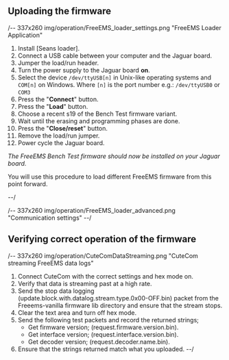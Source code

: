 ## Uploading the firmware ##

/-- 337x260 img/operation/FreeEMS_loader_settings.png "FreeEMS Loader Application"

1. Install [Seans loader].
2. Connect a USB cable between your computer and the Jaguar board.
3. Jumper the load/run header.
4. Turn the power supply to the Jaguar board **on**.
5. Select the device ``/dev/ttyUSB[n]`` in Unix-like operating systems and ``COM[n]`` on Windows. Where 
``[n]`` is the port number e.g.: ``/dev/ttyUSB0`` or ``COM3``
6. Press the "**Connect**" button.
7. Press the "**Load**" button.
8. Choose a recent s19 of the Bench Test firmware variant. 
9. Wait until the erasing and programming phases are done.
10. Press the "**Close/reset**" button.
11. Remove the load/run jumper.
12. Power cycle the Jaguar board.

*The FreeEMS Bench Test firmware should now be installed on your Jaguar board.*

You will use this procedure to load different FreeEMS firmware from this point forward.

--/

/-- 337x260 img/operation/FreeEMS_loader_advanced.png "Communication settings" --/

## Verifying correct operation of the firmware ##

/-- 337x260 img/operation/CuteComDataStreaming.png "CuteCom streaming FreeEMS data logs"

1. Connect CuteCom with the correct settings and hex mode on.
2. Verify that data is streaming past at a high rate.
3. Send the stop data logging (update.block.with.datalog.stream.type.0x00-OFF.bin) packet from the Freeems-vanilla firmware lib directory and ensure that the stream stops.
4. Clear the text area and turn off hex mode.
5. Send the following test packets and record the returned strings;
	- Get firmware version; (request.firmware.version.bin).
	- Get interface version; (request.interface.version.bin).
	- Get decoder version; (request.decoder.name.bin). 
6. Ensure that the strings returned match what you uploaded.
--/
